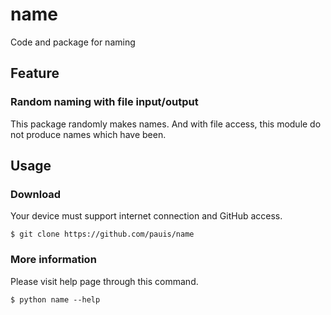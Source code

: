 # name
Code and package for naming

## Feature
### Random naming with file input/output
This package randomly makes names. And with file access, this module do not produce names which have been.

## Usage
### Download
Your device must support internet connection and GitHub access.

    $ git clone https://github.com/pauis/name

### More information
Please visit help page through this command.

    $ python name --help